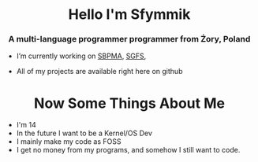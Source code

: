<h1 align="center">Hello I'm Sfymmik</h1>
<h3 align="center">A multi-language programmer programmer from Żory, Poland</h3>

- I’m currently working on [SBPMA](https://github.com/SFYMMIK/SBPMA), [SGFS](https://github.com/SFYMMIK/SGFS),

- All of my projects are available right here on github

<h1 align="center">Now Some Things About Me</h1>

- I'm 14
- In the future I want to be a Kernel/OS Dev
- I mainly make my code as FOSS
- I get no money from my programs, and somehow I still want to code.
